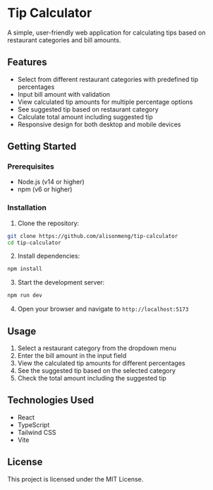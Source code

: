 # Tip Calculator

A simple, user-friendly web application for calculating tips based on restaurant categories and bill amounts.

## Features

- Select from different restaurant categories with predefined tip percentages
- Input bill amount with validation
- View calculated tip amounts for multiple percentage options
- See suggested tip based on restaurant category
- Calculate total amount including suggested tip
- Responsive design for both desktop and mobile devices

## Getting Started

### Prerequisites

- Node.js (v14 or higher)
- npm (v6 or higher)

### Installation

1. Clone the repository:
```bash
git clone https://github.com/alisonmeng/tip-calculator
cd tip-calculator
```

2. Install dependencies:
```bash
npm install
```

3. Start the development server:
```bash
npm run dev
```

4. Open your browser and navigate to `http://localhost:5173`

## Usage

1. Select a restaurant category from the dropdown menu
2. Enter the bill amount in the input field
3. View the calculated tip amounts for different percentages
4. See the suggested tip based on the selected category
5. Check the total amount including the suggested tip

## Technologies Used

- React
- TypeScript
- Tailwind CSS
- Vite

## License

This project is licensed under the MIT License. 